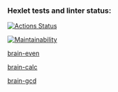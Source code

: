 ### Hexlet tests and linter status:
[![Actions Status](https://github.com/allburtseva/frontend-project-44/workflows/hexlet-check/badge.svg)](https://github.com/allburtseva/frontend-project-44/actions)

[![Maintainability](https://api.codeclimate.com/v1/badges/5268022f53e6d12a3aa7/maintainability)](https://codeclimate.com/github/allburtseva/frontend-project-44/maintainability)

[brain-even](https://asciinema.org/a/sNkZyxBLw7veYKuDCf5wAiMy9/ "brain-even")

[brain-calc](https://asciinema.org/a/3TvCcCE3TCZQzuAYM67KmAfag/ "brain-calc")

[brain-gcd](https://asciinema.org/a/zfoGifePWsxDx0syitK9vZswf/ "brain-gcd")

